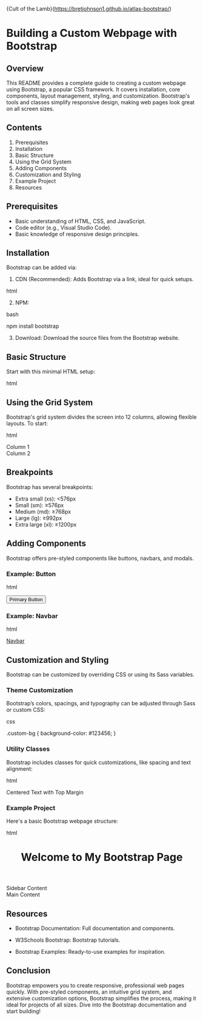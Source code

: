 {Cult of the Lamb}(https://bretjohnson1.github.io/atlas-bootstrap/)



# Building a Custom Webpage with Bootstrap

## Overview

This README provides a complete guide to creating a custom webpage using Bootstrap, a popular CSS framework. It covers installation, core components, layout management, styling, and customization. Bootstrap's tools and classes simplify responsive design, making web pages look great on all screen sizes.

## Contents

1. Prerequisites
2. Installation
3. Basic Structure
4. Using the Grid System
5. Adding Components
6. Customization and Styling
7. Example Project
8. Resources

## Prerequisites
* Basic understanding of HTML, CSS, and JavaScript.
* Code editor (e.g., Visual Studio Code).
* Basic knowledge of responsive design principles.

## Installation

Bootstrap can be added via:

1. CDN (Recommended): Adds Bootstrap via a link, ideal for quick setups.

html

<link rel="stylesheet" href="https://cdn.jsdelivr.net/npm/bootstrap@5.3.0/dist/css/bootstrap.min.css">

2. NPM:

bash

npm install bootstrap

3. Download: Download the source files from the Bootstrap website.

## Basic Structure

Start with this minimal HTML setup:

html

<!DOCTYPE html>
<html lang="en">
<head>
    <meta charset="UTF-8">
    <meta name="viewport" content="width=device-width, initial-scale=1">
    <title>Bootstrap Custom Webpage</title>
    <link rel="stylesheet" href="https://cdn.jsdelivr.net/npm/bootstrap@5.3.0/dist/css/bootstrap.min.css">
</head>
<body>
    <!-- Content goes here -->
    <script src="https://cdn.jsdelivr.net/npm/bootstrap@5.3.0/dist/js/bootstrap.bundle.min.js"></script>
</body>
</html>

## Using the Grid System

Bootstrap's grid system divides the screen into 12 columns, allowing flexible layouts. To start:

html

<div class="container">
    <div class="row">
        <div class="col-md-6">Column 1</div>
        <div class="col-md-6">Column 2</div>
    </div>
</div>

## Breakpoints

Bootstrap has several breakpoints:

* Extra small (xs): <576px
* Small (sm): ≥576px
* Medium (md): ≥768px
* Large (lg): ≥992px
* Extra large (xl): ≥1200px

## Adding Components

Bootstrap offers pre-styled components like buttons, navbars, and modals.

### Example: Button

html

<button class="btn btn-primary">Primary Button</button>

### Example: Navbar

html

<nav class="navbar navbar-expand-lg navbar-light bg-light">
    <a class="navbar-brand" href="#">Navbar</a>
</nav>

## Customization and Styling

Bootstrap can be customized by overriding CSS or using its Sass variables.

### Theme Customization

Bootstrap’s colors, spacings, and typography can be adjusted through Sass or custom CSS:

css

.custom-bg {
    background-color: #123456;
}

### Utility Classes

Bootstrap includes classes for quick customizations, like spacing and text alignment:

html

<div class="mt-3 text-center">Centered Text with Top Margin</div>

### Example Project

Here's a basic Bootstrap webpage structure:

html

<!DOCTYPE html>
<html lang="en">
<head>
    <meta charset="UTF-8">
    <title>Bootstrap Webpage</title>
    <link href="https://cdn.jsdelivr.net/npm/bootstrap@5.3.0/dist/css/bootstrap.min.css" rel="stylesheet">
</head>
<body>
    <header class="bg-primary text-white text-center p-4">
        <h1>Welcome to My Bootstrap Page</h1>
    </header>
    <main class="container my-4">
        <div class="row">
            <div class="col-md-4 p-3">
                <div class="bg-light p-3 border">Sidebar Content</div>
            </div>
            <div class="col-md-8 p-3">
                <div class="bg-light p-3 border">Main Content</div>
            </div>
        </div>
    </main>
</body>
</html>

## Resources

* Bootstrap Documentation: Full documentation and components.

* W3Schools Bootstrap: Bootstrap tutorials.

* Bootstrap Examples: Ready-to-use examples for inspiration.

## Conclusion

Bootstrap empowers you to create responsive, professional web pages quickly. With pre-styled components, an intuitive grid system, and extensive customization options, Bootstrap simplifies the process, making it ideal for projects of all sizes. Dive into the Bootstrap documentation and start building!
